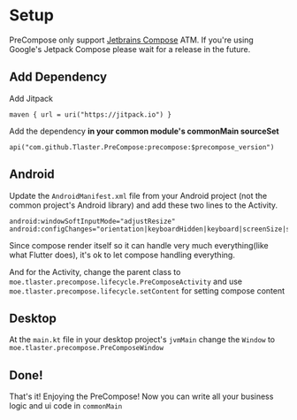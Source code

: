 # Setup

PreCompose only support [Jetbrains Compose](https://github.com/JetBrains/compose-jb) ATM. If you're using Google's Jetpack Compose please wait for a release in the future.

## Add Dependency

Add Jitpack
```
maven { url = uri("https://jitpack.io") }
```
Add the dependency **in your common module's commonMain sourceSet**
```
api("com.github.Tlaster.PreCompose:precompose:$precompose_version")
```
## Android
Update the `AndroidManifest.xml` file from your Android project (not the common project's Android library) and add these two lines to the Activity.
```
android:windowSoftInputMode="adjustResize"
android:configChanges="orientation|keyboardHidden|keyboard|screenSize|smallestScreenSize|locale|layoutDirection|fontScale|screenLayout|density|uiMode"
```
Since compose render itself so it can handle very much everything(like what Flutter does), it's ok to let compose handling everything.

And for the Activity, change the parent class to `moe.tlaster.precompose.lifecycle.PreComposeActivity` and use `moe.tlaster.precompose.lifecycle.setContent` for setting compose content

## Desktop
At the `main.kt` file in your desktop project's `jvmMain` change the `Window` to `moe.tlaster.precompose.PreComposeWindow`

## Done!
That's it! Enjoying the PreCompose! Now you can write all your business logic and ui code in `commonMain`
